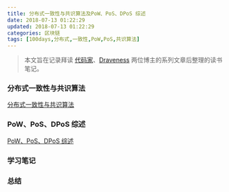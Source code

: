 ```yaml
---
title: 分布式一致性与共识算法及PoW、PoS、DPoS 综述
date: 2018-07-13 01:22:29
updated: 2018-07-13 01:22:29
categories: 区块链
tags: [100days,分布式,一致性,PoW,PoS,共识算法]
---
```

> 本文旨在记录拜读 [代码家](https://daimajia.com/)、[Draveness](https://draveness.me/) 两位博主的系列文章后整理的读书笔记。
### 分布式一致性与共识算法
[分布式一致性与共识算法](https://draveness.me/consensus)

### PoW、PoS、DPoS 综述
[PoW、PoS、DPoS 综述](https://daimajia.com/2017/09/14/pow-and-pos)

### 学习笔记

### 总结